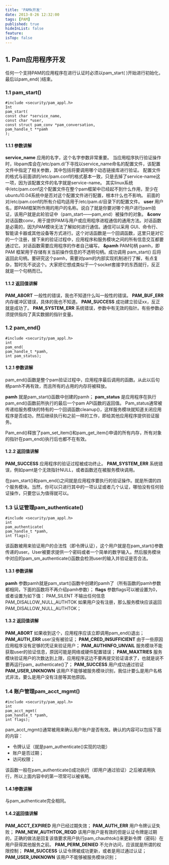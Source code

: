 ```yaml
---
title: 'PAMk开发'
date: 2013-8-26 12:32:00
tags: [PAM]
published: true
hideInList: false
feature: 
isTop: false
---
```


## 1. Pam应用程序开发

任何一个支持PAM的应用程序在进行认证时必须以pam_start( )开始进行初始化，最后以pam_end( )结束。

### 1.1 pam_start()

```
#include <security/pam_appl.h>
Int
pam_start(
const char *service_name,
const char *user,
const struct pam_conv *pam_conversation,
pam_handle_t **pamh
);
```

#### 1.1.1 参数讲解

**service_name**
	应用的名字，这个名字参数非常重要。
	当应用程序执行验证操作时，libpam库会在/etc/pam.d/下寻找以service_name命名的配置文件，该配置文件中指定了相关参数，其中包括将要调用哪个动态链接库进行验证。
	配置文件的格式与前面讲的/etc/pam.conf的格式基本一致，只是去掉了service-name这一项，因为该配置文件的名字就是service-name。
	其实linux系统中/etc/pam.conf这个配置文件在整个pam框架中已经起不到什么作用，至少在ubuntu10.04系统中是否对这个配置文件进行配置，根本什么也不影响。
	前面的对/etc/pam.conf的所有介绍均适用于/etc/pam.d/目录下的配置文件。
**user**
	用户名，即PAM框架所作用的用户的名称。说白了就是你要对哪个用户进行pam验证，该用户就是此轮验证中（pam_start——pam_end）被操作的对象。
**&conv**
	对话函数conv，用于提供PAM与用户或应用程序进程通信的通用方法。对话函数是必需的，因为PAM模块无法了解如何进行通信。通信可以采用 GUI、命令行、智能读卡器或其他设备等方式进行。这个对话函数是一个回调函数，这里只是对它的一个注册，接下来的验证过程中，应用程序和服务模块之间的所有信息交互都要通过它。对话函数需要应用程序的作者自己编写。
**&pamh**
	PAM句柄 pamh，即 PAM 框架用于存储有关当前操作信息的不透明句柄。成功调用 pam_start() 后将返回此句柄。要研究这个pamh，需要对pam的内部实现机制进行了解，有点复杂，暂时先不说这个。大家把它想成类似于一个socket套接字的东西就行，反正就是一个句柄而已。

#### 1.1.2 返回值讲解

**PAM_ABORT**
	一般性的错误，我也不知道什么叫一般性的错误。
**PAM_BUF_ERR**
	内存缓冲区错误，具体的我也不知道。
**PAM_SUCCESS**
	成功建立验证xx，反正就是成功了。
**PAM_SYSTEM_ERR**
	系统错误，参数中有无效的指针。有些参数必须提供指向了真实数据的指针变量。
	

### 1.2 pam_end()

```
#include <security/pam_appl.h>
int
pam_end(
pam_handle_t *pamh,
int pam_status);
```

#### 1.2.1 参数讲解

pam_end()函数是整个pam验证过程中，应用程序最后调用的函数。从此以后句柄pamh不再有效，而且所有的占用的内存将被释放。

**pamh**
	就是pam_start()函数中创建的pamh；
**pam_status**
	是应用程序在执行pam_end()函数前所执行的最后一个pam API函数的返回值。
	Pam_status通常被传递给服务模块的特有的一个回调函数cleanup()，这样服务模块就知道关闭应用程序是否成功，然后继续执行和之前一样的工作，即给其他应用程序提供验证服务。

Pam_end()释放了pam_set_item()和pam_get_item()申请的所有内存，所有对象的指针在pam_end()执行后也都不在有效。

#### 1.2.2 返回值讲解

**PAM_SUCCESS**
	应用程序的验证过程被成功终止。
**PAM_SYSTEM_ERR**
	系统错误，例如pamt是个无效指针NULL，或者函数还在被服务模块调用。

在pam_start()和pam_end()之间就是应用程序要执行的验证操作。就是所谓的四个服务模块。当然，你可以只进行其中的一项认证或者几个认证，哪怕没有任何验证操作，只要您认为值得就可以。

### 1.3 认证管理pam_authenticate()

```
#include <security/pam_appl.h>
int
pam_authenticate(
pam_handle_t *pamh,
int flags);
```
该函数被用来验证用户的合法性（即令牌认证），这个用户就是在pam_start()参数传递的user。User被要求提供一个密码或者一个简单的数字输入。然后服务模块中对应的pam_sm_authenticate()函数会检测user的输入并验证是否合法。

#### 1.3.1 参数讲解

**pamh** 
	参数pamh就是pam_start()函数中创建的pamh了（所有函数的pamh参数都相同，下面的函数将不再介绍pamh参数）；
**flags**
	参数flags可以被设置为0，或者设置为如下值：
	PAM_SILENT
	不输出任何信息
	PAM_DISALLOW_NULL_AUTHTOK
	如果用户没有注册，那么服务模块应该返回PAM_DISALLOW_NULL_AUTHTOK；

#### 1.3.2 返回值讲解

**PAM_ABORT**
	如果收到这个，应用程序应该立即调用pam_end()退出；
**PAM_AUTH_ERR**
	user没有被验证；
**PAM_CRED_INSUFFICIENT**
	由于一些原因应用程序没有足够的凭证来验证用户；
**PAM_AUTHINFO_UNVAIL**
	服务模块不能获取user的验证信息，原因可能是网络或硬件配置错误；
**PAM_MAXTRIES**
	服务模块验证用户的次数达到上限，应用程序这边不要再提交验证请求了，也就是说不要再运行pam_ authenticate()了；
**PAM_SUCCESS**
	用户成功通过验证
**PAM_USER_UNKNOWN**
	该用户不能够被服务模块识别，我估计要么是用户名格式非法，要么是用户没有注册等其他原因。

### 1.4 账户管理pam_acct_mgmt()
```
#include <security/pam_appl.h>
int
pam_acct_mgmt(
pam_handle_t *pamh,
int flags);
```
pam_acct_mgmt()通常被用来确认用户账户是否有效。确认的内容可以包括下面的内容：

 - 令牌认证（就是pam_authenticate()实现的功能）
 - 账户是否过期；
 - 访问权限；

该函数一般在pam_authenticate()成功执行（即用户通过验证）之后被调用执行，所以上面内容中的第一项常可以被省略。

#### 1.4.1参数讲解

与pam_authenticate完全相同。

#### 1.4.2返回值讲解

**PAM_ACCT_EXPIRED**
	用户已经过期失效；
**PAM_AUTH_ERR**
	用户令牌认证失败；
**PAM_NEW_AUTHTOK_REQD**
	该用户账户是有效的但是认证令牌是过期的，正确的做法是回复该值要求用户执行pam_chauthtok()来更新令牌（密码）在用户获得其他服务之前。
**PAM_PERM_DENIED**
	不允许访问，应该就是所谓的权限控制；
**PAM_SUCCESS**
	认证令牌被成功更新，或者是用过通过认证；
**PAM_USER_UNKNOWN**
	该用户不能够被服务模块识别；

